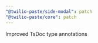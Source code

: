 ```yaml
---
"@twilio-paste/side-modal": patch
"@twilio-paste/core": patch
---
```


Improved TsDoc type annotations
